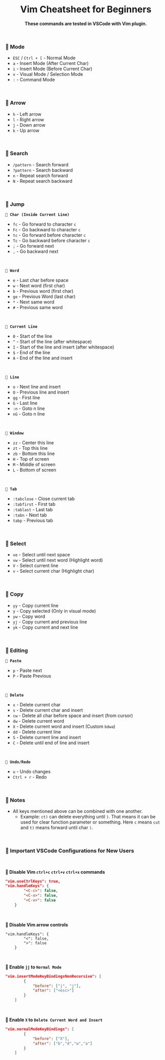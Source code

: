 <div align="center">
<h1 align="center">Vim Cheatsheet for Beginners</h1>
<Strong>These commands are tested in VSCode with Vim plugin.</strong>
</div>

&nbsp;
### 💠 Mode
* `ESC` / `Ctrl + [` - Normal Mode
* `a` - Insert Mode (After Current Char)
* `i` - Insert Mode (Before Current Char)
* `v` - Visual Mode / Selection Mode
* `:` - Command Mode

&nbsp;
### 💠 Arrow
* `h` - Left arrow
* `l` - Right arrow
* `j` - Down arrow
* `k` - Up arrow

&nbsp;
### 💠 Search
* `/pattern` - Search forward
* `?pattern` - Search backward
* `n` - Repeat search forward
* `N` - Repeat search backward

&nbsp;
### 💠 Jump
**`🔹 Char (Inside Current Line)`**
* `fc` - Go forward to character `c`
* `Fc` - Go backward to character `c`
* `tc` - Go forward before character `c`
* `Tc` - Go backward before character `c`
* `;` - Go forward next
* `,` - Go backward next

<br>

**`🔹 Word`**
* `e` - Last char before space
* `w` - Next word (first char)
* `b` - Previous word (first char)
* `ge` - Previous Word (last char)
* `*` - Next same word
* `#` - Previous same word

<br>

**`🔹 Current Line`**
* `0` - Start of the line
* `^` - Start of the line (after whitespace)
* `I` - Start of the line and insert (after whitespace)
* `$` - End of the line
* `A` - End of the line and insert

<br>

**`🔹 Line`**
* `o` - Next line and insert
* `O` - Previous line and insert
* `gg` - First line
* `G` - Last line
* `:n` - Goto n line
* `nG` - Goto n line

<br>

**`🔹 Window`**
* `zz` - Center this line
* `zt` - Top this line
* `zb` - Bottom this line
* `H` - Top of screen
* `M` - Middle of screen
* `L` - Bottom of screen

<br>

**`🔹 Tab`**
* `:tabclose` - Close current tab
* `:tabfirst` - First tab
* `:tablast` - Last tab
* `:tabn` - Next tab
* `tabp` - Previous tab

&nbsp;

### 💠 Select
* `ve` - Select until next space
* `vw` - Select until next word (Highlight word)
* `V` - Select current line
* `v` - Select current char (Highlight char)

&nbsp;

### 💠 Copy
* `yy` - Copy current line
* `y` - Copy selected (Only in visual mode)
* `yw` - Copy word
* `yj` - Copy current and previous line
* `yk` - Copy current and next line

&nbsp;

### 💠 Editing
**`🔹 Paste`**
* `p` - Paste next 
* `P` - Paste Previous

<br>

**`🔹 Delete`**
* `x` - Delete current char
* `s` - Delete current char and insert
* `cw` - Delete all char before space and insert (from cursor)
* `dw` - Delete current word
* `X` - Delete current word and insert (Custom `bdwa`)
* `dd` - Delete current line
* `S` - Delete current line and insert
* `C` - Delete until end of line and insert 

<br>

**`🔹 Undo/Redo`**
* `u` - Undo changes
* `Ctrl + r` - Redo


<br>

### 💠 Notes
* All keys mentioned above can be combined with one another.
    * Example: `ct)` can delete everything until `)`. That means it can be used for clear function parameter or something. Here `c` means `cut` and `t)` means forward until char `)`.


&nbsp;
### 💠 Important VSCode Configurations for New Users

&nbsp;

**🔹 Disable Vim `ctrl+c` `ctrl+v` `ctrl+x` commands**
```json
"vim.useCtrlKeys": true,
"vim.handleKeys": {
		"<C-c>": false,
		"<C-x>": false,
		"<C-v>": false
	}
```

&nbsp;

**🔹 Disable Vim arrow controls**
```
"vim.handleKeys": {
		"<": false,
		">": false
    }
```

&nbsp;

**🔹 Enable `jj` to `Normal Mode`**
```json
"vim.insertModeKeyBindingsNonRecursive": [
        {
            "before": ["j", "j"],
            "after": ["<esc>"]
        }
    ]
```
&nbsp;

**🔹 Enable `X` to `Delete Current Word and Insert`**
```json
"vim.normalModeKeyBindings": [
        {
            "before": ["X"],
            "after": ["b","d","w","a"]
        }
    ]
```
